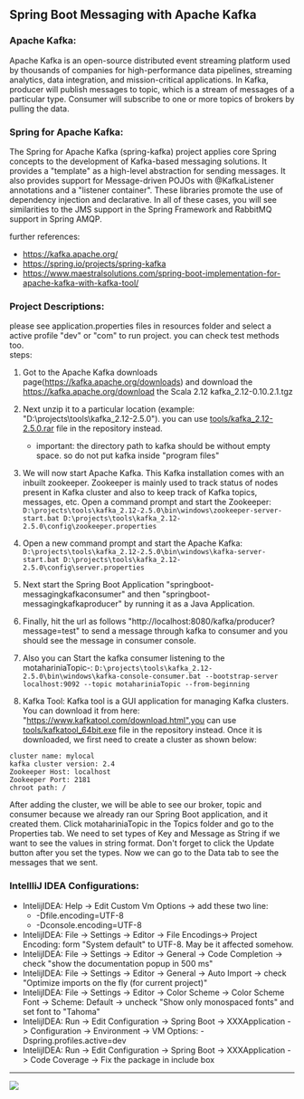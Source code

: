 ## Spring Boot Messaging with Apache Kafka

### Apache Kafka:
Apache Kafka is an open-source distributed event streaming platform used by thousands of companies for high-performance data pipelines, streaming analytics, data integration, and mission-critical applications.
In Kafka, producer will publish messages to topic, which is a stream of messages of a particular type. 
Consumer will subscribe to one or more topics of brokers by pulling the data.

### Spring for Apache Kafka:
The Spring for Apache Kafka (spring-kafka) project applies core Spring concepts to the development of Kafka-based messaging solutions. It provides a "template" as a high-level abstraction for sending messages. It also provides support for Message-driven POJOs with @KafkaListener annotations and a "listener container". These libraries promote the use of dependency injection and declarative. In all of these cases, you will see similarities to the JMS support in the Spring Framework and RabbitMQ support in Spring AMQP.

further references:     
- https://kafka.apache.org/
- https://spring.io/projects/spring-kafka
- https://www.maestralsolutions.com/spring-boot-implementation-for-apache-kafka-with-kafka-tool/


### Project Descriptions:
please see application.properties files in resources folder and select a active profile "dev" or "com" to run project. you can check test methods too.  
steps:
1. Got to the Apache Kafka downloads page(https://kafka.apache.org/downloads) and download the https://kafka.apache.org/download the Scala 2.12 kafka_2.12-0.10.2.1.tgz

2. Next unzip it to a particular location (example: "D:\projects\tools\kafka_2.12-2.5.0"). you can use [tools/kafka_2.12-2.5.0.rar](tools/kafka_2.12-2.5.0.rar) file in the repository instead.
    - important: the directory path to kafka should be without empty space. so do not put kafka inside "program files"

3. We will now start Apache Kafka. This Kafka installation comes with an inbuilt zookeeper. Zookeeper is mainly used to track status of nodes present in Kafka cluster and also to keep track of Kafka topics, messages, etc. Open a command prompt and start the Zookeeper:
```D:\projects\tools\kafka_2.12-2.5.0\bin\windows\zookeeper-server-start.bat D:\projects\tools\kafka_2.12-2.5.0\config\zookeeper.properties```

4. Open a new command prompt and start the Apache Kafka:
```D:\projects\tools\kafka_2.12-2.5.0\bin\windows\kafka-server-start.bat D:\projects\tools\kafka_2.12-2.5.0\config\server.properties```

5. Next start the Spring Boot Application "springboot-messagingkafkaconsumer" and then "springboot-messagingkafkaproducer" by running it as a Java Application.

6. Finally, hit the url as follows "http://localhost:8080/kafka/producer?message=test" to send a message through kafka to consumer and you should see the message in consumer console.

7. Also you can Start the kafka consumer listening to the motahariniaTopic-:
```D:\projects\tools\kafka_2.12-2.5.0\bin\windows\kafka-console-consumer.bat --bootstrap-server localhost:9092 --topic motahariniaTopic --from-beginning```

8. Kafka Tool: Kafka tool is a GUI application for managing Kafka clusters. You can download it from here: "https://www.kafkatool.com/download.html".you can use [tools/kafkatool_64bit.exe](tools/kafkatool_64bit.exe) file in the repository instead. Once it is downloaded, we first need to create a cluster as shown below:
```
cluster name: mylocal
kafka cluster version: 2.4
Zookeeper Host: localhost
Zookeeper Port: 2181
chroot path: /
```
After adding the cluster, we will be able to see our broker, topic and consumer because we already ran our Spring Boot application, and it created them.
Click motahariniaTopic in the Topics folder and go to the Properties tab. We need to set types of Key and Message as String if we want to see the values in string format.
Don't forget to click the Update button after you set the types. Now we can go to the Data tab to see the messages that we sent.

### IntellliJ IDEA Configurations:
- IntelijIDEA: Help -> Edit Custom Vm Options -> add these two line:
    - -Dfile.encoding=UTF-8
    - -Dconsole.encoding=UTF-8
- IntelijIDEA: File -> Settings -> Editor -> File Encodings-> Project Encoding: form "System default" to UTF-8. May be it affected somehow.
- IntelijIDEA: File -> Settings -> Editor -> General -> Code Completion -> check "show the documentation popup in 500 ms"
- IntelijIDEA: File -> Settings -> Editor -> General -> Auto Import -> check "Optimize imports on the fly (for current project)"
- IntelijIDEA: File -> Settings -> Editor -> Color Scheme -> Color Scheme Font -> Scheme: Default -> uncheck "Show only monospaced fonts" and set font to "Tahoma"
- IntelijIDEA: Run -> Edit Configuration -> Spring Boot -> XXXApplication -> Configuration -> Environment -> VM Options: -Dspring.profiles.active=dev
- IntelijIDEA: Run -> Edit Configuration -> Spring Boot -> XXXApplication -> Code Coverage -> Fix the package in include box

<hr/>
<a href="mailto:eng.motahari@gmail.com?"><img src="https://img.shields.io/badge/gmail-%23DD0031.svg?&style=for-the-badge&logo=gmail&logoColor=white"/></a>


